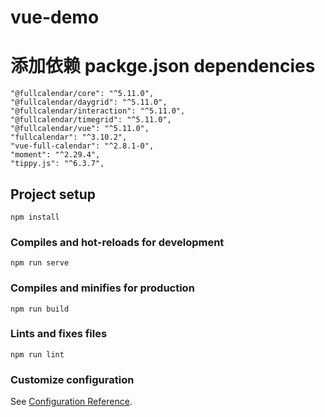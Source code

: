# vue-demo

# 添加依赖 packge.json  dependencies

    "@fullcalendar/core": "^5.11.0",
    "@fullcalendar/daygrid": "^5.11.0",
    "@fullcalendar/interaction": "^5.11.0",
    "@fullcalendar/timegrid": "^5.11.0",
    "@fullcalendar/vue": "^5.11.0",
    "fullcalendar": "^3.10.2",
    "vue-full-calendar": "^2.8.1-0",
    "moment": "^2.29.4",
    "tippy.js": "^6.3.7",



## Project setup
```
npm install
```

### Compiles and hot-reloads for development
```
npm run serve
```

### Compiles and minifies for production
```
npm run build
```

### Lints and fixes files
```
npm run lint
```

### Customize configuration
See [Configuration Reference](https://cli.vuejs.org/config/).
